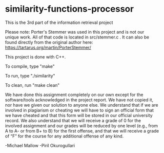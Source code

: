 # similarity-functions-processor
 This is the 3rd part of the information retrieval project


Please note: Porter's Stemmer was used in this project and is not our unique work. All of that code is located in src/stemmer.c . It can also be found directly from the original author here: https://tartarus.org/martin/PorterStemmer/


This project is done with C++.


To compile, type "make"

To run, type "./similarity"

To clean, run "make clean"


We have done this assignment completely on our own except for the software/tools acknowledged in the project report. We
have not copied it, nor have we given our solution to anyone else. We understand that if we
are involved in plagiarism or cheating we will have to sign an official form that we have
cheated and that this form will be stored in our official university record. We also understand
that we will receive a grade of 0 for the involved assignment and our grades will be reduced
by one level (e.g., from A to A- or from B+ to B) for the first offense, and that we will
receive a grade of “F” for the course for any additional offense of any kind.

-Michael Mallow
-Piril Okurogullari
